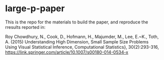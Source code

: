 # large-p-paper

This is the repo for the materials to build the paper, and reproduce the rresults reported in:

Roy Chowdhury, N., Cook, D., Hofmann, H., Majumder, M., Lee, E.~K., Toth, A. (2015) 
Understanding High Dimension, Small Sample Size Problems Using Visual Statistical Inference, 
Computational Statistics}, 30(2):293-316, 
https://link.springer.com/article/10.1007/s00180-014-0534-x
